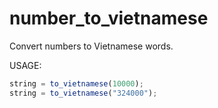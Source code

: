 # number_to_vietnamese
Convert numbers to Vietnamese words. 

USAGE:
```js
string = to_vietnamese(10000);
string = to_vietnamese("324000");
```